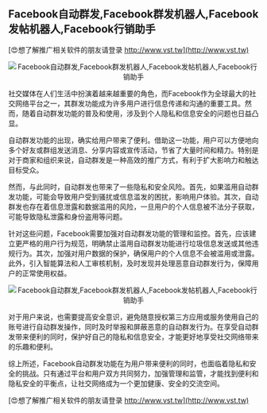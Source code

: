 ## **Facebook自动群发,Facebook群发机器人,Facebook发帖机器人,Facebook行销助手**

[😍想了解推广相关软件的朋友请登录 http://www.vst.tw](http://www.vst.tw)

 <center><img src="https://vst.tw/MP4/tuiguang/png/7.png" alt="Facebook自动群发,Facebook群发机器人,Facebook发帖机器人,Facebook行销助手"></center>

社交媒体在人们生活中扮演着越来越重要的角色，而Facebook作为全球最大的社交网络平台之一，其群发功能成为许多用户进行信息传递和沟通的重要工具。然而，随着自动群发功能的普及和使用，涉及到个人隐私和信息安全的问题也日益凸显。

自动群发功能的出现，确实给用户带来了便利。借助这一功能，用户可以方便地向多个好友或群组发送消息、分享内容或宣传活动，节省了大量时间和精力。特别是对于商家和组织来说，自动群发是一种高效的推广方式，有利于扩大影响力和触达目标受众。

然而，与此同时，自动群发也带来了一些隐私和安全风险。首先，如果滥用自动群发功能，可能会导致用户受到骚扰或信息滥发的困扰，影响用户体验。其次，自动群发也存在着信息泄露和数据滥用的风险，一旦用户的个人信息被不法分子获取，可能导致隐私泄露和身份盗用等问题。

针对这些问题，Facebook需要加强对自动群发功能的管理和监控。首先，应该建立更严格的用户行为规范，明确禁止滥用自动群发功能进行垃圾信息发送或其他违规行为。其次，加强对用户数据的保护，确保用户的个人信息不会被滥用或泄露。此外，引入智能算法和人工审核机制，及时发现并处理恶意自动群发行为，保障用户的正常使用权益。

 <center><img src="https://vst.tw/MP4/tuiguang/png/6.png" alt="Facebook自动群发,Facebook群发机器人,Facebook发帖机器人,Facebook行销助手"></center>

对于用户来说，也需要提高安全意识，避免随意授权第三方应用或服务使用自己的账号进行自动群发操作，同时及时举报和屏蔽恶意的自动群发行为。在享受自动群发带来便利的同时，保护好自己的隐私和信息安全，才能更好地享受社交网络带来的乐趣和便利。

综上所述，Facebook自动群发功能在为用户带来便利的同时，也面临着隐私和安全的挑战。只有通过平台和用户双方共同努力，加强管理和监管，才能找到便利和隐私安全的平衡点，让社交网络成为一个更加健康、安全的交流空间。

[😍想了解推广相关软件的朋友请登录 http://www.vst.tw](http://www.vst.tw)



